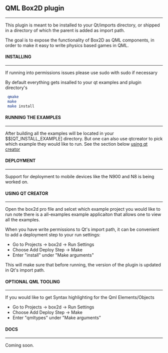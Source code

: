 ## QML Box2D plugin
----------------

This plugin is meant to be installed to your Qt/imports directory, or shipped
in a directory of which the parent is added as import path.

The goal is to expose the functionality of Box2D as QML components, in order
to make it easy to write physics based games in QML.


#### INSTALLING
-----------

If running into permissions issues please use sudo with sudo if necessary

By default everything gets insalled to your qt examples and plugin directory's

```bash
 qmake
 make
 make install
```


#### RUNNING THE EXAMPLES
-----------

After building all the examples will be located in your $$[QT_INSTALL_EXAMPLE]
 directory. But one can also use qtcreator to pick which example they would like
to run.  See the section below [using qt creator](#USING-QT-CREATOR)


#### DEPLOYMENT
-----------

Support for deployment to mobile devices like the N900 and N8 is being worked
on.


#### USING QT CREATOR
-----------

Open the box2d pro file and selcet which example project you would like to run
note there is a all-examples example applicaiton that allows one to view all
the examples.

When you have write permissions to Qt's import path, it can be convenient to
add a deployment step to your run settings:

 * Go to Projects -> box2d -> Run Settings
 * Choose Add Deploy Step -> Make
 * Enter "install" under "Make arguments"

This will make sure that before running, the version of the plugin is updated
in Qt's import path.


#### OPTIONAL QML TOOLING
-----------

If you would like to get Syntax highlighting for the Qml Elements/Objects

 * Go to Projects -> box2d -> Run Settings
 * Choose Add Deploy Step -> Make
 * Enter "qmltypes" under "Make arguments"


#### DOCS
-----------
  Coming soon.

